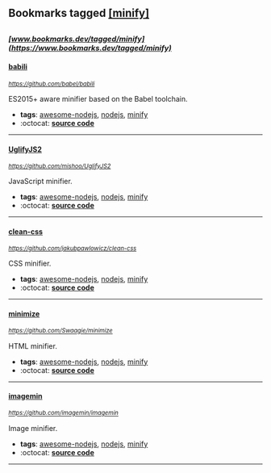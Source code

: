 ## Bookmarks tagged [[minify]](https://www.bookmarks.dev?q=[minify])

_<sup><sup>[www.bookmarks.dev/tagged/minify](https://www.bookmarks.dev/tagged/minify)</sup></sup>_
---
#### [babili](https://github.com/babel/babili)
_<sup>https://github.com/babel/babili</sup>_

ES2015+ aware minifier based on the Babel toolchain.
* **tags**: [awesome-nodejs](../tagged/awesome-nodejs.md), [nodejs](../tagged/nodejs.md), [minify](../tagged/minify.md)
* :octocat: **[source code](https://github.com/babel/babili)**
---
#### [UglifyJS2](https://github.com/mishoo/UglifyJS2)
_<sup>https://github.com/mishoo/UglifyJS2</sup>_

JavaScript minifier.
* **tags**: [awesome-nodejs](../tagged/awesome-nodejs.md), [nodejs](../tagged/nodejs.md), [minify](../tagged/minify.md)
* :octocat: **[source code](https://github.com/mishoo/UglifyJS2)**
---
#### [clean-css](https://github.com/jakubpawlowicz/clean-css)
_<sup>https://github.com/jakubpawlowicz/clean-css</sup>_

CSS minifier.
* **tags**: [awesome-nodejs](../tagged/awesome-nodejs.md), [nodejs](../tagged/nodejs.md), [minify](../tagged/minify.md)
* :octocat: **[source code](https://github.com/jakubpawlowicz/clean-css)**
---
#### [minimize](https://github.com/Swaagie/minimize)
_<sup>https://github.com/Swaagie/minimize</sup>_

HTML minifier.
* **tags**: [awesome-nodejs](../tagged/awesome-nodejs.md), [nodejs](../tagged/nodejs.md), [minify](../tagged/minify.md)
* :octocat: **[source code](https://github.com/Swaagie/minimize)**
---
#### [imagemin](https://github.com/imagemin/imagemin)
_<sup>https://github.com/imagemin/imagemin</sup>_

Image minifier.
* **tags**: [awesome-nodejs](../tagged/awesome-nodejs.md), [nodejs](../tagged/nodejs.md), [minify](../tagged/minify.md)
* :octocat: **[source code](https://github.com/imagemin/imagemin)**
---
